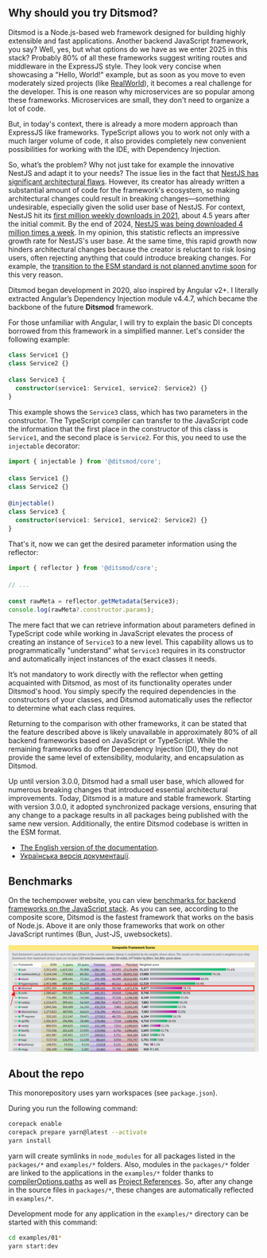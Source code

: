 ## Why should you try Ditsmod?

Ditsmod is a Node.js-based web framework designed for building highly extensible and fast applications. Another backend JavaScript framework, you say? Well, yes, but what options do we have as we enter 2025 in this stack? Probably 80% of all these frameworks suggest writing routes and middleware in the ExpressJS style. They look very concise when showcasing a "Hello, World!" example, but as soon as you move to even moderately sized projects (like [RealWorld][5]), it becomes a real challenge for the developer. This is one reason why microservices are so popular among these frameworks. Microservices are small, they don't need to organize a lot of code.

But, in today's context, there is already a more modern approach than ExpressJS like frameworks. TypeScript allows you to work not only with a much larger volume of code, it also provides completely new convenient possibilities for working with the IDE, with Dependency Injection.

So, what’s the problem? Why not just take for example the innovative NestJS and adapt it to your needs? The issue lies in the fact that [NestJS has significant architectural flaws][6]. However, its creator has already written a substantial amount of code for the framework's ecosystem, so making architectural changes could result in breaking changes—something undesirable, especially given the solid user base of NestJS. For context, NestJS hit its [first million weekly downloads in 2021][7], about 4.5 years after the initial commit. By the end of 2024, [NestJS was being downloaded 4 million times a week][9]. In my opinion, this statistic reflects an impressive growth rate for NestJS's user base. At the same time, this rapid growth now hinders architectural changes because the creator is reluctant to risk losing users, often rejecting anything that could introduce breaking changes. For example, the [transition to the ESM standard is not planned anytime soon][8] for this very reason.

Ditsmod began development in 2020, also inspired by Angular v2+. I literally extracted Angular’s Dependency Injection module v4.4.7, which became the backbone of the future **Ditsmod** framework.

For those unfamiliar with Angular, I will try to explain the basic DI concepts borrowed from this framework in a simplified manner. Let's consider the following example:

```ts
class Service1 {}
class Service2 {}

class Service3 {
  constructor(service1: Service1, service2: Service2) {}
}
```

This example shows the `Service3` class, which has two parameters in the constructor. The TypeScript compiler can transfer to the JavaScript code the information that the first place in the constructor of this class is `Service1`, and the second place is `Service2`. For this, you need to use the `injectable` decorator:

```ts
import { injectable } from '@ditsmod/core';

class Service1 {}
class Service2 {}

@injectable()
class Service3 {
  constructor(service1: Service1, service2: Service2) {}
}
```

That's it, now we can get the desired parameter information using the reflector:

```ts
import { reflector } from '@ditsmod/core';

// ...

const rawMeta = reflector.getMetadata(Service3);
console.log(rawMeta?.constructor.params);
```

The mere fact that we can retrieve information about parameters defined in TypeScript code while working in JavaScript elevates the process of creating an instance of `Service3` to a new level. This capability allows us to programmatically "understand" what `Service3` requires in its constructor and automatically inject instances of the exact classes it needs.

It’s not mandatory to work directly with the reflector when getting acquainted with Ditsmod, as most of its functionality operates under Ditsmod's hood. You simply specify the required dependencies in the constructors of your classes, and Ditsmod automatically uses the reflector to determine what each class requires.

Returning to the comparison with other frameworks, it can be stated that the feature described above is likely unavailable in approximately 80% of all backend frameworks based on JavaScript or TypeScript. While the remaining frameworks do offer Dependency Injection (DI), they do not provide the same level of extensibility, modularity, and encapsulation as Ditsmod.

Up until version 3.0.0, Ditsmod had a small user base, which allowed for numerous breaking changes that introduced essential architectural improvements. Today, Ditsmod is a mature and stable framework. Starting with version 3.0.0, it adopted synchronized package versions, ensuring that any change to a package results in all packages being published with the same new version. Additionally, the entire Ditsmod codebase is written in the ESM format.

- [The English version of the documentation](https://ditsmod.github.io/en/).
- [Українська версія документації](https://ditsmod.github.io/).

## Benchmarks

On the techempower website, you can view [benchmarks for backend frameworks on the JavaScript stack][4]. As you can see, according to the composite score, Ditsmod is the fastest framework that works on the basis of Node.js. Above it are only those frameworks that work on other JavaScript runtimes (Bun, Just-JS, uwebsockets).

![](tech-empower-benchmarks.png)

## About the repo

This monorepository uses yarn workspaces (see `package.json`).

During you run the following command:

```bash
corepack enable
corepack prepare yarn@latest --activate
yarn install
```

yarn will create symlinks in `node_modules` for all packages listed in the `packages/*` and `examples/*` folders. Also, modules in the `packages/*` folder are linked to the applications in the `examples/*` folder thanks to [compilerOptions.paths][2] as well as [Project References][3]. So, after any change in the source files in `packages/*`, these changes are automatically reflected in `examples/*`.

Development mode for any application in the `examples/*` directory can be started with this command:

```bash
cd examples/01*
yarn start:dev
```

[1]: https://github.com/angular/angular
[2]: https://www.typescriptlang.org/tsconfig#paths
[3]: https://www.typescriptlang.org/docs/handbook/project-references.html
[4]: https://www.techempower.com/benchmarks/#section=test&runid=e81c1103-95d8-485e-949a-5ae323c76c87&hw=ph&test=composite&l=zieepr-67z
[5]: https://github.com/tanem/express-bookshelf-realworld-example-app
[6]: https://dev.to/kostyatretyak/nestjs-vs-ditsmod-injection-scopes-537o
[7]: https://x.com/kammysliwiec/status/1447892571376783360
[8]: https://github.com/nestjs/nest/issues/13817#issuecomment-2245130264
[9]: https://x.com/kammysliwiec/status/1859531066006032394
